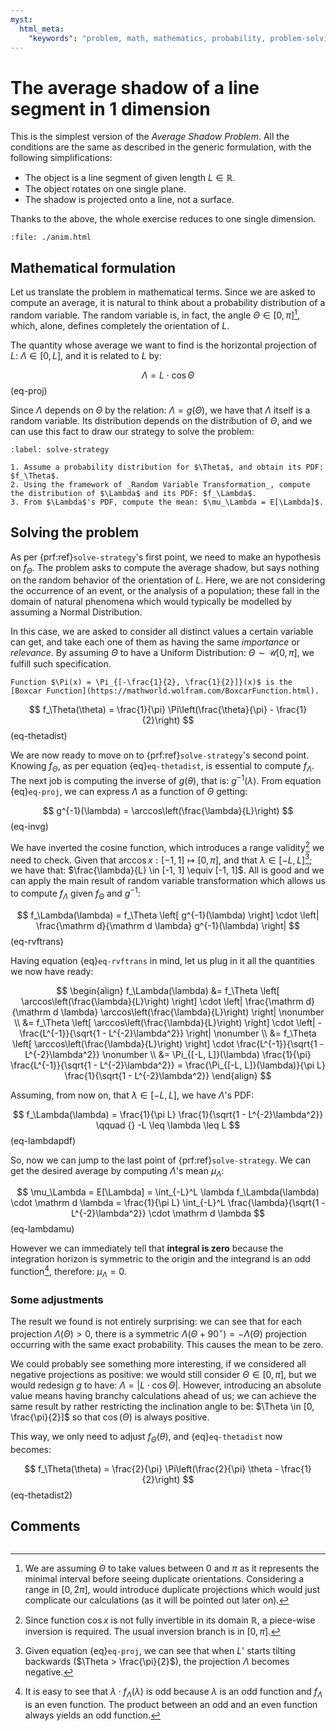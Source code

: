 ```yaml
---
myst:
  html_meta:
    "keywords": "problem, math, mathematics, probability, problem-solving"
---
```


# The average shadow of a line segment in 1 dimension

This is the simplest version of the _Average Shadow Problem_. All the conditions are the same as described in the generic formulation, with the following simplifications:

- The object is a line segment of given length $L \in \mathbb{R}$.
- The object rotates on one single plane.
- The shadow is projected onto a line, not a surface.

Thanks to the above, the whole exercise reduces to one single dimension.

```{raw} html
:file: ./anim.html
```

## Mathematical formulation
Let us translate the problem in mathematical terms. Since we are asked to compute an average, it is natural to think about a probability distribution of a random variable. The random variable is, in fact, the angle $\Theta \in [0, \pi]$[^sn-thetarange], which, alone, defines completely the orientation of $L$.

[^sn-thetarange]: We are assuming $\Theta$ to take values between $0$ and $\pi$ as it represents the minimal interval before seeing duplicate orientations. Considering a range in $[0, 2\pi]$, would introduce duplicate projections which would just complicate our calculations (as it will be pointed out later on).

The quantity whose average we want to find is the horizontal projection of $L$: $\Lambda \in [0, L]$, and it is related to $L$ by:

$$
\Lambda = L \cdot \cos \Theta
$$ (eq-proj)

Since $\Lambda$ depends on $\Theta$ by the relation: $\Lambda = g(\Theta)$, we have that $\Lambda$ itself is a random variable. Its distribution depends on the distribution of $\Theta$, and we can use this fact to draw our strategy to solve the problem:

```{prf:proposition} Solving strategy
:label: solve-strategy

1. Assume a probability distribution for $\Theta$, and obtain its PDF: $f_\Theta$.
2. Using the framework of _Random Variable Transformation_, compute the distribution of $\Lambda$ and its PDF: $f_\Lambda$.
3. From $\Lambda$'s PDF, compute the mean: $\mu_\Lambda = E[\Lambda]$.
```

## Solving the problem
As per {prf:ref}`solve-strategy`'s first point, we need to make an hypothesis on $f_\Theta$. The problem asks to compute the average shadow, but says nothing on the random behavior of the orientation of $L$. Here, we are not considering the occurrence of an event, or the analysis of a population; these fall in the domain of natural phenomena which would typically be modelled by assuming a Normal Distribution.

In this case, we are asked to consider all distinct values a certain variable can get, and take each one of them as having the same _importance_ or _relevance_. By assuming $\Theta$ to have a Uniform Distribution: $\Theta \sim \mathcal{U}[0, \pi]$, we fulfill such specification.

```{margin}
Function $\Pi(x) = \Pi_{[-\frac{1}{2}, \frac{1}{2}]}(x)$ is the [Boxcar Function](https://mathworld.wolfram.com/BoxcarFunction.html).
```

$$
f_\Theta(\theta) = \frac{1}{\pi} \Pi\left(\frac{\theta}{\pi} - \frac{1}{2}\right)
$$ (eq-thetadist)

We are now ready to move on to {prf:ref}`solve-strategy`'s second point. Knowing $f_\Theta$, as per equation {eq}`eq-thetadist`, is essential to compute $f_\Lambda$. The next job is computing the inverse of $g(\theta)$, that is: $g^{-1}(\lambda)$. From equation {eq}`eq-proj`, we can express $\Lambda$ as a function of $\Theta$ getting:

$$
g^{-1}(\lambda) = \arccos\left(\frac{\lambda}{L}\right)
$$ (eq-invg)

We have inverted the cosine function, which introduces a range validity[^sn-cosinv] we need to check. Given that $\arccos x : [-1, 1] \mapsto [0, \pi]$, and that $\lambda \in [-L, L]$[^sn-lambdarange]; we have that: $\frac{\lambda}{L} \in [-1, 1] \equiv [-1, 1]$. All is good and we can apply the main result of random variable transformation which allows us to compute $f_\Lambda$ given $f_\Theta$ and $g^{-1}$:

[^sn-cosinv]: Since function $\cos x$ is not fully invertible in its domain $\mathbb{R}$, a piece-wise inversion is required. The usual inversion branch is in $[0, \pi]$.

[^sn-lambdarange]: Given equation {eq}`eq-proj`, we can see that when $L$' starts tilting backwards ($\Theta > \frac{\pi}{2}$), the projection $\Lambda$ becomes negative.

$$
f_\Lambda(\lambda) = f_\Theta \left[ g^{-1}(\lambda) \right] \cdot \left| \frac{\mathrm d}{\mathrm d \lambda} g^{-1}(\lambda) \right|
$$ (eq-rvftrans)

Having equation {eq}`eq-rvftrans` in mind, let us plug in it all the quantities we now have ready:

$$
\begin{align}
  f_\Lambda(\lambda) &= f_\Theta \left[ \arccos\left(\frac{\lambda}{L}\right) \right] \cdot \left| \frac{\mathrm d}{\mathrm d \lambda} \arccos\left(\frac{\lambda}{L}\right) \right| \nonumber \\
                     &= f_\Theta \left[ \arccos\left(\frac{\lambda}{L}\right) \right] \cdot \left| -\frac{L^{-1}}{\sqrt{1 - L^{-2}\lambda^2}} \right| \nonumber \\
                     &= f_\Theta \left[ \arccos\left(\frac{\lambda}{L}\right) \right] \cdot \frac{L^{-1}}{\sqrt{1 - L^{-2}\lambda^2}} \nonumber \\
                     &= \Pi_{[-L, L]}(\lambda) \frac{1}{\pi} \frac{L^{-1}}{\sqrt{1 - L^{-2}\lambda^2}}
                      = \frac{\Pi_{[-L, L]}(\lambda)}{\pi L} \frac{1}{\sqrt{1 - L^{-2}\lambda^2}}
\end{align}
$$

Assuming, from now on, that $\lambda \in [-L, L]$, we have $\Lambda$'s PDF:

$$
f_\Lambda(\lambda) = \frac{1}{\pi L} \frac{1}{\sqrt{1 - L^{-2}\lambda^2}} \qquad {} -L \leq \lambda \leq L
$$ (eq-lambdapdf)

So, now we can jump to the last point of {prf:ref}`solve-strategy`. We can get the desired average by computing $\Lambda$'s mean $\mu_\Lambda$:

$$
\mu_\Lambda = E[\Lambda] = \int_{-L}^L \lambda f_\Lambda(\lambda) \cdot \mathrm d \lambda = \frac{1}{\pi L} \int_{-L}^L \frac{\lambda}{\sqrt{1 - L^{-2}\lambda^2}} \cdot \mathrm d \lambda
$$ (eq-lambdamu)

However we can immediately tell that **integral is zero** because the integration horizon is symmetric to the origin and the integrand is an odd function[^sn-integrandisodd], therefore: $\mu_\Lambda = 0$.

[^sn-integrandisodd]: It is easy to see that $\lambda \cdot f_\Lambda(\lambda)$ is odd because $\lambda$ is an odd function and $f_\Lambda$ is an even function. The product between an odd and an even function always yields an odd function.

### Some adjustments
The result we found is not entirely surprising: we can see that for each projection $\Lambda(\Theta) > 0$, there is a symmetric $\Lambda(\Theta + 90^\circ) = - \Lambda(\Theta)$ projection occurring with the same exact probability. This causes the mean to be zero.

We could probably see something more interesting, if we considered all negative projections as positive: we would still consider $\Theta \in [0, \pi]$, but we would redesign $g$ to have: $\Lambda = | L \cdot \cos \Theta |$. However, introducing an absolute value means having branchy calculations ahead of us; we can achieve the same result by rather restricting the inclination angle to be: $\Theta \in [0, \frac{\pi}{2}]$ so that $\cos(\Theta)$ is always positive.

This way, we only need to adjust $f_\Theta(\theta)$, and {eq}`eq-thetadist` now becomes:

$$
f_\Theta(\theta) = \frac{2}{\pi} \Pi\left(\frac{2}{\pi} \theta - \frac{1}{2}\right)
$$ (eq-thetadist2)

## Comments

```{disqus}
```
